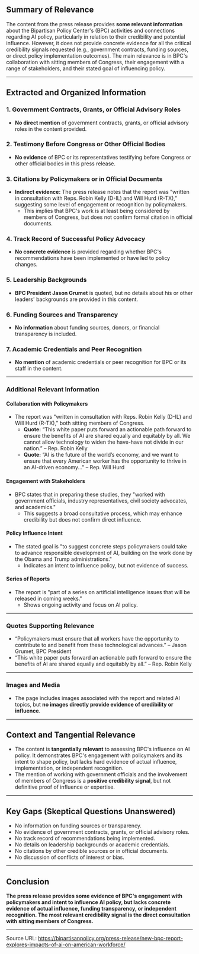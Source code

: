## Summary of Relevance

The content from the press release provides **some relevant information** about the Bipartisan Policy Center's (BPC) activities and connections regarding AI policy, particularly in relation to their credibility and potential influence. However, it does not provide concrete evidence for all the critical credibility signals requested (e.g., government contracts, funding sources, or direct policy implementation outcomes). The main relevance is in BPC's collaboration with sitting members of Congress, their engagement with a range of stakeholders, and their stated goal of influencing policy.

---

## Extracted and Organized Information

### 1. Government Contracts, Grants, or Official Advisory Roles

- **No direct mention** of government contracts, grants, or official advisory roles in the content provided.

### 2. Testimony Before Congress or Other Official Bodies

- **No evidence** of BPC or its representatives testifying before Congress or other official bodies in this press release.

### 3. Citations by Policymakers or in Official Documents

- **Indirect evidence:** The press release notes that the report was "written in consultation with Reps. Robin Kelly (D-IL) and Will Hurd (R-TX)," suggesting some level of engagement or recognition by policymakers.
    - This implies that BPC's work is at least being considered by members of Congress, but does not confirm formal citation in official documents.

### 4. Track Record of Successful Policy Advocacy

- **No concrete evidence** is provided regarding whether BPC's recommendations have been implemented or have led to policy changes.

### 5. Leadership Backgrounds

- **BPC President Jason Grumet** is quoted, but no details about his or other leaders' backgrounds are provided in this content.

### 6. Funding Sources and Transparency

- **No information** about funding sources, donors, or financial transparency is included.

### 7. Academic Credentials and Peer Recognition

- **No mention** of academic credentials or peer recognition for BPC or its staff in the content.

---

### Additional Relevant Information

#### Collaboration with Policymakers

- The report was "written in consultation with Reps. Robin Kelly (D-IL) and Will Hurd (R-TX)," both sitting members of Congress.
    - **Quote:** “This white paper puts forward an actionable path forward to ensure the benefits of AI are shared equally and equitably by all. We cannot allow technology to widen the have-have not divide in our nation.” – Rep. Robin Kelly
    - **Quote:** “AI is the future of the world’s economy, and we want to ensure that every American worker has the opportunity to thrive in an AI-driven economy..." – Rep. Will Hurd

#### Engagement with Stakeholders

- BPC states that in preparing these studies, they "worked with government officials, industry representatives, civil society advocates, and academics."
    - This suggests a broad consultative process, which may enhance credibility but does not confirm direct influence.

#### Policy Influence Intent

- The stated goal is "to suggest concrete steps policymakers could take to advance responsible development of AI, building on the work done by the Obama and Trump administrations."
    - Indicates an intent to influence policy, but not evidence of success.

#### Series of Reports

- The report is "part of a series on artificial intelligence issues that will be released in coming weeks."
    - Shows ongoing activity and focus on AI policy.

---

### Quotes Supporting Relevance

- “Policymakers must ensure that all workers have the opportunity to contribute to and benefit from these technological advances.” – Jason Grumet, BPC President
- “This white paper puts forward an actionable path forward to ensure the benefits of AI are shared equally and equitably by all.” – Rep. Robin Kelly

---

### Images and Media

- The page includes images associated with the report and related AI topics, but **no images directly provide evidence of credibility or influence**.

---

## Context and Tangential Relevance

- The content is **tangentially relevant** to assessing BPC's influence on AI policy. It demonstrates BPC's engagement with policymakers and its intent to shape policy, but lacks hard evidence of actual influence, implementation, or independent recognition.
- The mention of working with government officials and the involvement of members of Congress is a **positive credibility signal**, but not definitive proof of influence or expertise.

---

## Key Gaps (Skeptical Questions Unanswered)

- No information on funding sources or transparency.
- No evidence of government contracts, grants, or official advisory roles.
- No track record of recommendations being implemented.
- No details on leadership backgrounds or academic credentials.
- No citations by other credible sources or in official documents.
- No discussion of conflicts of interest or bias.

---

## Conclusion

**The press release provides some evidence of BPC's engagement with policymakers and intent to influence AI policy, but lacks concrete evidence of actual influence, funding transparency, or independent recognition. The most relevant credibility signal is the direct consultation with sitting members of Congress.**

---

Source URL: https://bipartisanpolicy.org/press-release/new-bpc-report-explores-impacts-of-ai-on-american-workforce/